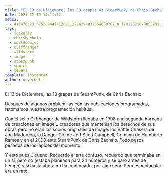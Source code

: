 ```yaml
---
title: "El 13 de Diciembre, las 13 grapas de SteamPunk, de Chris Bachalo"
date: 2023-12-19 14:11:52
media: 
  - 411476323_675289441412691_2726294837554000707_n_17912521670855791.jpg
tags: 
  - joekelly
  - chrisbachalo
  - worldcomics
  - cliffhanger
  - wildstorm
  - image
  - steampunk
  - comics
  - tebeos
template: instagram
author: neverbot
---
```


El 13 de Diciembre, las 13 grapas de SteamPunk, de Chris Bachalo.

Despues de algunos problemillas con las publicaciones programadas, retomamos nuestra programación habitual.

Con el sello Cliffhanger de Wildstorm llegaba en 1998 una segunda hornada de creaciones en Image... creadores que mantenían los derechos de sus obras pero no eran los socios originales de Image: los Battle Chasers de Joe Madureira, la Danger Girl de Jeff Scott Campbell, Crimson de Humberto Ramos y en el 2000 este SteamPunk de Chris Bachalo. Todo pesos pesados de los lápices del momento.

Y esto pues... bueno. Recuerdo el arte confuso, recuerdo que terminaba en un sí, pero no (estaba planeada para 24 números y se paró antes de tiempo) y si hasta ahora no ha continuado, por algo será. Pero espectacular era un rato.


